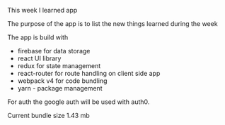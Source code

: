 This week I learned app

The purpose of the app is to list the new things learned during the week

The app is build with 

- firebase for data storage
- react UI library
- redux for state management
- react-router for route handling on client side app
- webpack v4 for code bundling
- yarn - package management

For auth the google auth will be used with auth0.

Current bundle size 1.43 mb


